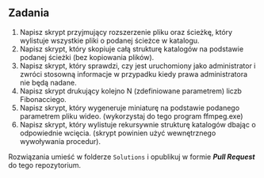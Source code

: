 ## Zadania
1. Napisz skrypt przyjmujący rozszerzenie pliku oraz ścieżkę, który wylistuje wszystkie pliki o podanej ścieżce w katalogu.
2. Napisz skrypt, który skopiuje całą strukturę katalogów na podstawie podanej ścieżki (bez kopiowania plików).
3. Napisz skrypt, który sprawdzi, czy jest uruchomiony jako administrator i zwróci stosowną informacje w przypadku kiedy prawa administratora nie będą nadane.
4. Napisz skrypt drukujący kolejno N (zdefiniowane parametrem) liczb Fibonacciego.
5. Napisz skrypt, który wygeneruje miniaturę na podstawie podanego parametrem pliku wideo. (wykorzystaj do tego program ffmpeg.exe)
6. Napisz skrypt, który wylistuje rekursywnie strukturę katalogów dbając o odpowiednie wcięcia. (skrypt powinien użyć wewnętrznego wywoływania procedur).


Rozwiązania umieść w folderze `Solutions` i opublikuj w formie ***Pull Request*** do tego repozytorium.